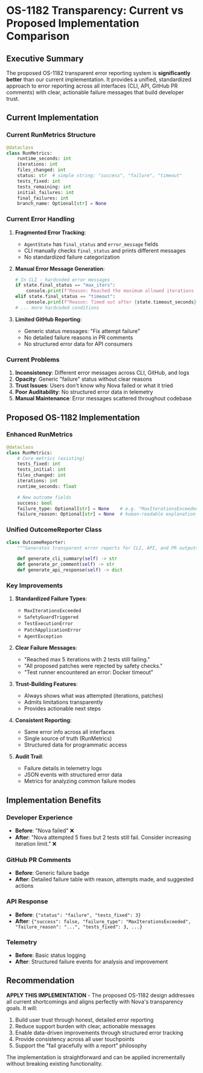# OS-1182 Transparency: Current vs Proposed Implementation Comparison

## Executive Summary

The proposed OS-1182 transparent error reporting system is **significantly better** than our current implementation. It provides a unified, standardized approach to error reporting across all interfaces (CLI, API, GitHub PR comments) with clear, actionable failure messages that build developer trust.

## Current Implementation

### Current RunMetrics Structure

```python
@dataclass
class RunMetrics:
    runtime_seconds: int
    iterations: int
    files_changed: int
    status: str  # simple string: "success", "failure", "timeout"
    tests_fixed: int
    tests_remaining: int
    initial_failures: int
    final_failures: int
    branch_name: Optional[str] = None
```

### Current Error Handling

1. **Fragmented Error Tracking**:

   - `AgentState` has `final_status` and `error_message` fields
   - CLI manually checks `final_status` and prints different messages
   - No standardized failure categorization

2. **Manual Error Message Generation**:

   ```python
   # In CLI - hardcoded error messages
   if state.final_status == "max_iters":
       console.print(f"Reason: Reached the maximum allowed iterations ({state.max_iterations}) without fixing all tests.")
   elif state.final_status == "timeout":
       console.print(f"Reason: Timed out after {state.timeout_seconds}s without resolving all failures.")
   # ... more hardcoded conditions
   ```

3. **Limited GitHub Reporting**:
   - Generic status messages: "Fix attempt failure"
   - No detailed failure reasons in PR comments
   - No structured error data for API consumers

### Current Problems

1. **Inconsistency**: Different error messages across CLI, GitHub, and logs
2. **Opacity**: Generic "failure" status without clear reasons
3. **Trust Issues**: Users don't know why Nova failed or what it tried
4. **Poor Auditability**: No structured error data in telemetry
5. **Manual Maintenance**: Error messages scattered throughout codebase

## Proposed OS-1182 Implementation

### Enhanced RunMetrics

```python
@dataclass
class RunMetrics:
    # Core metrics (existing)
    tests_fixed: int
    tests_initial: int
    files_changed: int
    iterations: int
    runtime_seconds: float

    # New outcome fields
    success: bool
    failure_type: Optional[str] = None    # e.g. "MaxIterationsExceeded", "SafetyGuardTriggered"
    failure_reason: Optional[str] = None  # human-readable explanation
```

### Unified OutcomeReporter Class

```python
class OutcomeReporter:
    """Generates transparent error reports for CLI, API, and PR outputs."""

    def generate_cli_summary(self) -> str
    def generate_pr_comment(self) -> str
    def generate_api_response(self) -> dict
```

### Key Improvements

1. **Standardized Failure Types**:

   - `MaxIterationsExceeded`
   - `SafetyGuardTriggered`
   - `TestExecutionError`
   - `PatchApplicationError`
   - `AgentException`

2. **Clear Failure Messages**:

   - "Reached max 5 iterations with 2 tests still failing."
   - "All proposed patches were rejected by safety checks."
   - "Test runner encountered an error: Docker timeout"

3. **Trust-Building Features**:

   - Always shows what was attempted (iterations, patches)
   - Admits limitations transparently
   - Provides actionable next steps

4. **Consistent Reporting**:

   - Same error info across all interfaces
   - Single source of truth (RunMetrics)
   - Structured data for programmatic access

5. **Audit Trail**:
   - Failure details in telemetry logs
   - JSON events with structured error data
   - Metrics for analyzing common failure modes

## Implementation Benefits

### Developer Experience

- **Before**: "Nova failed" ❌
- **After**: "Nova attempted 5 fixes but 2 tests still fail. Consider increasing iteration limit." ❌

### GitHub PR Comments

- **Before**: Generic failure badge
- **After**: Detailed failure table with reason, attempts made, and suggested actions

### API Response

- **Before**: `{"status": "failure", "tests_fixed": 3}`
- **After**: `{"success": false, "failure_type": "MaxIterationsExceeded", "failure_reason": "...", "tests_fixed": 3, ...}`

### Telemetry

- **Before**: Basic status logging
- **After**: Structured failure events for analysis and improvement

## Recommendation

**APPLY THIS IMPLEMENTATION** - The proposed OS-1182 design addresses all current shortcomings and aligns perfectly with Nova's transparency goals. It will:

1. Build user trust through honest, detailed error reporting
2. Reduce support burden with clear, actionable messages
3. Enable data-driven improvements through structured error tracking
4. Provide consistency across all user touchpoints
5. Support the "fail gracefully with a report" philosophy

The implementation is straightforward and can be applied incrementally without breaking existing functionality.
